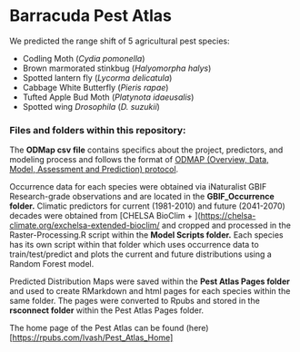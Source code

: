 # Barracuda Pest Atlas

We predicted the range shift of 5 agricultural pest species: 
* Codling Moth (*Cydia pomonella*)  
* Brown marmorated stinkbug (*Halyomorpha halys*)  
* Spotted lantern fly (*Lycorma delicatula*)  
* Cabbage White Butterfly (*Pieris rapae*)  
* Tufted Apple Bud Moth (*Platynota idaeusalis*)  
* Spotted wing *Drosophila* (*D. suzukii*)  

### Files and folders within this repository:

The **ODMap csv file** contains specifics about the project, predictors, and modeling process and follows the format of [ODMAP (Overview, Data, Model, Assessment and Prediction) protocol](https://odmap.wsl.ch/). 

Occurrence data for each species were obtained via iNaturalist GBIF Research-grade observations and are located in the **GBIF_Occurrence folder.**
Climatic predictors for current (1981-2010) and future (2041-2070) decades were obtained from [CHELSA BioClim + ](https://chelsa-climate.org/exchelsa-extended-bioclim/ and cropped and processed in the Raster-Processing.R script within the **Model Scripts folder.** Each species has its own script within that folder which uses occurrence data to train/test/predict and plots the current and future distributions using a Random Forest model. 

Predicted Distribution Maps were saved within the **Pest Atlas Pages folder** and used to create RMarkdown and html pages for each species within the same folder. The pages were converted to Rpubs and stored in the **rsconnect folder** within the Pest Atlas Pages folder.

The home page of the Pest Atlas can be found (here)[https://rpubs.com/lvash/Pest_Atlas_Home] 
